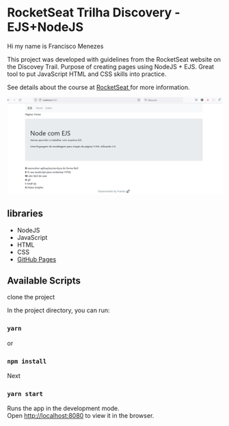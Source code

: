# RocketSeat Trilha Discovery - EJS+NodeJS

Hi my name is Francisco Menezes

This project was developed with guidelines from the RocketSeat website on the Discovey Trail. Purpose of creating pages using NodeJS + EJS. Great tool to put JavaScript HTML and CSS skills into practice.

See details about the course at [RocketSeat ](https://app.rocketseat.com.br/discover) for more information.

![Design preview for the EJS+Node](./src/assets/capa.png)

<!-- This project is published on GithubPages see -> [QR code component](https://frantecbh.github.io/qr-code-component-react/). -->


## libraries
- NodeJS
- JavaScript
- HTML
- CSS
- [GitHub Pages](https://pages.github.com/)



## Available Scripts

clone the project

In the project directory, you can run:

### `yarn`
or
### `npm install`

Next
### `yarn start`

Runs the app in the development mode.\
Open [http://localhost:8080](http://localhost:8080) to view it in the browser.